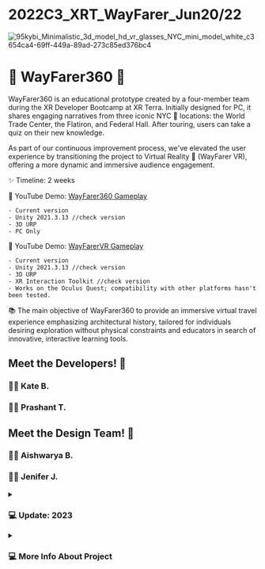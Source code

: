 # 2022C3_XRT_WayFarer_Jun20/22


![95kybi_Minimalistic_3d_model_hd_vr_glasses_NYC_mini_model_white_c3654ca4-69ff-449a-89ad-273c85ed376bc4](https://github.com/KateBiel/2022C3_XRT_WayFarer/assets/103016794/e6edd48e-abc1-4120-ac00-5d5785355d72)
#  🎒 WayFarer360 🚶

WayFarer360 is an educational prototype created by a four-member team during the XR Developer Bootcamp at XR Terra. Initially designed for PC, it shares engaging narratives from three iconic NYC 🗽 locations: the World Trade Center, the Flatiron, and Federal Hall. After touring, users can take a quiz on their new knowledge.

As part of our continuous improvement process, we've elevated the user experience by transitioning the project to Virtual Reality 🥽 (WayFarer VR), offering a more dynamic and immersive audience engagement. 

✨ Timeline: 2 weeks

🔴 YouTube Demo: [WayFarer360 Gameplay](https://www.youtube.com/watch?v=QFpS6PKkAqw&ab_channel=KattBiel)

    - Current version
    - Unity 2021.3.13 //check version
    - 3D URP
    - PC Only 


🔴 YouTube Demo: [WayFarerVR Gameplay](https://youtu.be/GtmAc1zIBew](https://www.youtube.com/watch?v=232LOK4qN9U&ab_channel=KattBiel)https://www.youtube.com/watch?v=232LOK4qN9U&ab_channel=KattBie)

    - Current version
    - Unity 2021.3.13 //check version
    - 3D URP
    - XR Interaction Toolkit //check version
    - Works on the Oculus Quest; compatibility with other platforms hasn't been tested. 

📚 The main objective of WayFarer360 to provide an immersive virtual travel experience emphasizing architectural history, tailored for individuals desiring exploration without physical constraints and educators in search of innovative, interactive learning tools.

## Meet the Developers! 🤝

### 👩‍💻 Kate B.
### 👨‍💻 Prashant T.‏‏‎

## Meet the Design Team! 🤝

### 👩‍🎨 Aishwarya B. 
### 👩‍🎨 ‎‏‏Jenifer J.

<details>
 <summary><h3>💻 Update: 2023</h3></summary>
    
</details>

<details>
 <summary><h3>💻 More Info About Project</h3></summary>
    
</details>

